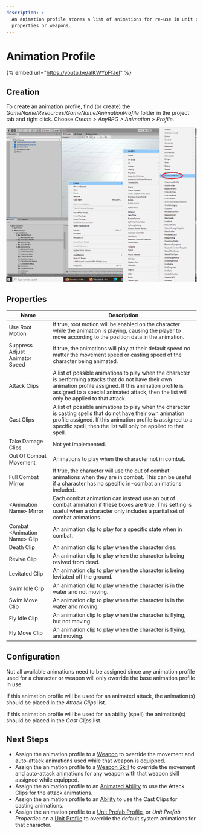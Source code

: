 ```yaml
---
description: >-
  An animation profile stores a list of animations for re-use in unit prefab
  properties or weapons.
---
```


# Animation Profile

{% embed url="https://youtu.be/alKWYpFfJeI" %}

## Creation

To create an animation profile, find (or create) the _GameName/Resources/GameName/AnimationProfile_ folder in the project tab and right click.  Choose _Create > AnyRPG > Animation > Profile_.

![](<../.gitbook/assets/image (116).png>)

## Properties

| Name                           | Description                                                                                                                                                                                                                                                   |
| ------------------------------ | ------------------------------------------------------------------------------------------------------------------------------------------------------------------------------------------------------------------------------------------------------------- |
| Use Root Motion                | If true, root motion will be enabled on the character while the animation is playing, causing the player to move according to the position data in the animation.                                                                                             |
| Suppress Adjust Animator Speed | If true, the animations will play at their default speed no matter the movement speed or casting speed of the character being animated.                                                                                                                       |
| Attack Clips                   | A list of possible animations to play when the character is performing attacks that do not have their own animation profile assigned.  If this animation profile is assigned to a special animated attack, then the list will only be applied to that attack. |
| Cast Clips                     | A list of possible animations to play when the character is casting spells that do not have their own animation profile assigned.  If this animation profile is assigned to a specific spell, then the list will only be applied to that spell.               |
| Take Damage Clips              | Not yet implemented.                                                                                                                                                                                                                                          |
| Out Of Combat Movement         | Animations to play when the character not in combat.                                                                                                                                                                                                          |
| Full Combat Mirror             | If true, the character will use the out of combat animations when they are in combat.  This can be useful if a character has no specific in-combat animations included.                                                                                       |
| \<Animation Name> Mirror       | Each combat animation can instead use an out of combat animation if these boxes are true.  This setting is useful when a character only includes a partial set of combat animations.                                                                          |
| Combat \<Animation Name> Clip  | An animation clip to play for a specific state when in combat.                                                                                                                                                                                                |
| Death Clip                     | An animation clip to play when the character dies.                                                                                                                                                                                                            |
| Revive Clip                    | An animation clip to play when the character is being revived from dead.                                                                                                                                                                                      |
| Levitated Clip                 | An animation clip to play when the character is being levitated off the ground.                                                                                                                                                                               |
| Swim Idle Clip                 | An animation clip to play when the character is in the water and not moving.                                                                                                                                                                                  |
| Swim Move Clip                 | An animation clip to play when the character is in the water and moving.                                                                                                                                                                                      |
| Fly Idle Clip                  | An animation clip to play when the character is flying, but not moving.                                                                                                                                                                                       |
| Fly Move Clip                  | An animation clip to play when the character is flying, and moving.                                                                                                                                                                                           |

## Configuration

Not all available animations need to be assigned since any animation profile used for a character or weapon will only override the base animation profile in use.

If this animation profile will be used for an animated attack, the animation(s) should be placed in the _Attack Clips_ list.

If this animation profile will be used for an ability (spell) the animation(s) should be placed in the _Cast Clips_ list.

## Next Steps

* Assign the animation profile to a [Weapon](items/weapon.md) to override the movement and auto-attack animations used while that weapon is equipped.
* Assign the animation profile to a [Weapon Skill](weapon-skill.md) to override the movement and auto-attack animations for any weapon with that weapon skill assigned while equipped.
* Assign the animation profile to an [Animated Ability](abilities/animated-ability.md) to use the Attack Clips for the attack animations.
* Assign the animation profile to an [Ability](abilities/) to use the Cast Clips for casting animations.
* Assign the animation profile to a [Unit Prefab Profile](unit-prefab-profile.md), or _Unit Prefab Properties_ on a [Unit Profile](unit-profile.md) to override the default system animations for that character.
